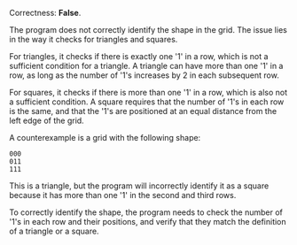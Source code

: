 Correctness: **False**.

The program does not correctly identify the shape in the grid. The issue lies in the way it checks for triangles and squares. 

For triangles, it checks if there is exactly one '1' in a row, which is not a sufficient condition for a triangle. A triangle can have more than one '1' in a row, as long as the number of '1's increases by 2 in each subsequent row.

For squares, it checks if there is more than one '1' in a row, which is also not a sufficient condition. A square requires that the number of '1's in each row is the same, and that the '1's are positioned at an equal distance from the left edge of the grid.

A counterexample is a grid with the following shape:

```
000
011
111
```

This is a triangle, but the program will incorrectly identify it as a square because it has more than one '1' in the second and third rows. 

To correctly identify the shape, the program needs to check the number of '1's in each row and their positions, and verify that they match the definition of a triangle or a square.